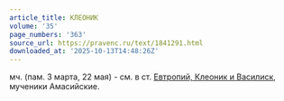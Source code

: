 ```yaml
---
article_title: КЛЕОНИК
volume: '35'
page_numbers: '363'
source_url: https://pravenc.ru/text/1841291.html
downloaded_at: '2025-10-13T14:48:26Z'
---
```


мч. (пам. 3 марта, 22 мая) - см. в ст. [Евтропий, Клеоник и Василиск](<https://pravenc.ru/text/Евтропий  Клеоник и Василиск.html>), мученики Амасийские.

